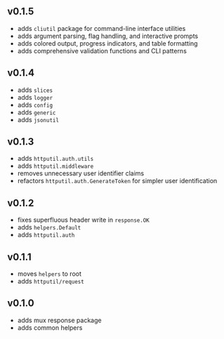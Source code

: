 ## v0.1.5

- adds `cliutil` package for command-line interface utilities
- adds argument parsing, flag handling, and interactive prompts
- adds colored output, progress indicators, and table formatting
- adds comprehensive validation functions and CLI patterns

## v0.1.4

- adds `slices`
- adds `logger`
- adds `config`
- adds `generic`
- adds `jsonutil`

## v0.1.3

- adds `httputil.auth.utils`
- adds `httputil.middleware`
- removes unnecessary user identifier claims
- refactors `httputil.auth.GenerateToken` for simpler user identification

## v0.1.2

- fixes superfluous header write in `response.OK`
- adds `helpers.Default`
- adds `httputil.auth`

## v0.1.1

- moves `helpers` to root
- adds `httputil/request`

## v0.1.0

- adds mux response package
- adds common helpers
